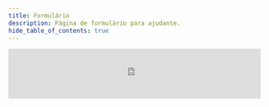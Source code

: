 ```yaml
---
title: Formulário
description: Página de formulário para ajudante.
hide_table_of_contents: true
---
```

<div class="form">
<iframe src="https://docs.google.com/forms/d/e/1FAIpQLSf5ywwjFy8IAnpzV5VfosipLG-8yLdkAP-Dr1-G8xSegr1Y7w/viewform?embedded=true" width="100%"; height="100"; frameborder="0" marginheight="0" marginwidth="0">Carregando…</iframe>
</div>